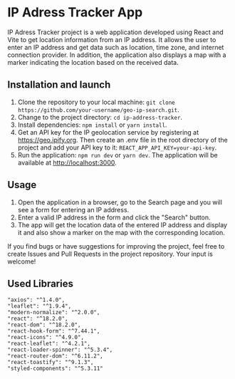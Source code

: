# IP Adress Tracker App

IP Adress Tracker project is a web application developed using React and Vite to get location information from an IP address. It allows the user to enter an IP address and get data such as location, time zone, and internet connection provider. In addition, the application also displays a map with a marker indicating the location based on the received data.

## Installation and launch
1. Clone the repository to your local machine: `git clone https://github.com/your-username/geo-ip-search.git`.
2. Change to the project directory: `cd ip-address-tracker`.
3. Install dependencies: `npm install` or `yarn install`.
4. Get an API key for the IP geolocation service by registering at https://geo.ipify.org. Then create an .env file in the root directory of the project and add your API key to it: `REACT_APP_API_KEY=your-api-key`.
5. Run the application: `npm run dev` or `yarn dev`.
The application will be available at [http://localhost:3000](http://localhost:3000).

## Usage
1. Open the application in a browser, go to the Search page and you will see a form for entering an IP address.
2. Enter a valid IP address in the form and click the "Search" button.
3. The app will get the location data of the entered IP address and display it and also show a marker on the map with the corresponding location.

If you find bugs or have suggestions for improving the project, feel free to create Issues and Pull Requests in the project repository. Your input is welcome!

## Used Libraries
    "axios": "^1.4.0",
    "leaflet": "^1.9.4",
    "modern-normalize": "^2.0.0",
    "react": "^18.2.0",
    "react-dom": "^18.2.0",
    "react-hook-form": "^7.44.1",
    "react-icons": "^4.9.0",
    "react-leaflet": "^4.2.1",
    "react-loader-spinner": "^5.3.4",
    "react-router-dom": "^6.11.2",
    "react-toastify": "^9.1.3",
    "styled-components": "^5.3.11"
